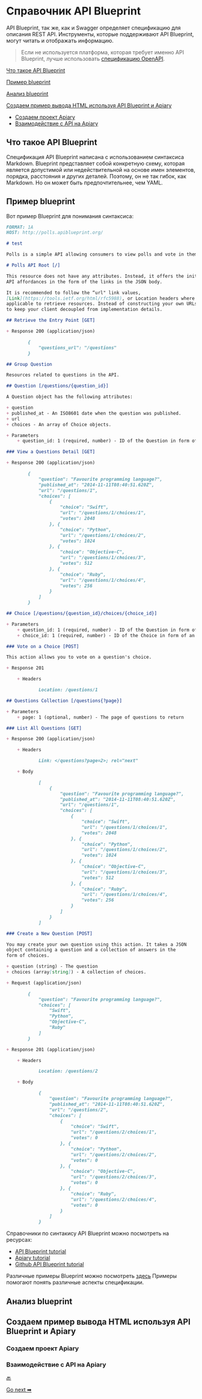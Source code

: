 # Справочник API Blueprint

API Blueprint, так же, как и Swagger определяет спецификацию для описания REST API. Инструменты, которые поддерживают API Blueprint, могут читать и отображать информацию.

> Если не используется платформа, которая требует именно  API Blueprint, лучше использовать [спецификацию OpenAPI](../openAPI-specification/openapi-tutorial-overview.md).

[Что такое API Blueprint](#apiblueprint)

[Пример blueprint](#sample)

[Анализ blueprint](#parsing)

[Создаем пример вывода HTML используя API Blueprint и Apiary](#createSample)

- [Создаем проект Apiary](#project)
- [Взаимодействие с API на Apiary](#interact)

<a name="apiblueprint"></a>
## Что такое API Blueprint

Спецификация API Blueprint написана с использованием синтаксиса Markdown. Blueprint представляет собой конкретную схему, которая является допустимой или недействительной на основе имен элементов, порядка, расстояния и других деталей. Поэтому, он не так гибок, как Markdown. Но он может быть предпочтительнее, чем YAML.

<a name="sample"></a>
## Пример blueprint

Вот пример Blueprint для понимания синтаксиса:

```markdown
FORMAT: 1A
HOST: http://polls.apiblueprint.org/

# test

Polls is a simple API allowing consumers to view polls and vote in them.

# Polls API Root [/]

This resource does not have any attributes. Instead, it offers the initial
API affordances in the form of the links in the JSON body.

It is recommended to follow the “url" link values,
[Link](https://tools.ietf.org/html/rfc5988), or Location headers where
applicable to retrieve resources. Instead of constructing your own URLs,
to keep your client decoupled from implementation details.

## Retrieve the Entry Point [GET]

+ Response 200 (application/json)

        {
            "questions_url": "/questions"
        }

## Group Question

Resources related to questions in the API.

## Question [/questions/{question_id}]

A Question object has the following attributes:

+ question
+ published_at - An ISO8601 date when the question was published.
+ url
+ choices - An array of Choice objects.

+ Parameters
    + question_id: 1 (required, number) - ID of the Question in form of an integer

### View a Questions Detail [GET]

+ Response 200 (application/json)

        {
            "question": "Favourite programming language?",
            "published_at": "2014-11-11T08:40:51.620Z",
            "url": "/questions/1",
            "choices": [
                {
                    "choice": "Swift",
                    "url": "/questions/1/choices/1",
                    "votes": 2048
                }, {
                    "choice": "Python",
                    "url": "/questions/1/choices/2",
                    "votes": 1024
                }, {
                    "choice": "Objective-C",
                    "url": "/questions/1/choices/3",
                    "votes": 512
                }, {
                    "choice": "Ruby",
                    "url": "/questions/1/choices/4",
                    "votes": 256
                }
            ]
        }

## Choice [/questions/{question_id}/choices/{choice_id}]

+ Parameters
    + question_id: 1 (required, number) - ID of the Question in form of an integer
    + choice_id: 1 (required, number) - ID of the Choice in form of an integer

### Vote on a Choice [POST]

This action allows you to vote on a question's choice.

+ Response 201

    + Headers

            Location: /questions/1

## Questions Collection [/questions{?page}]

+ Parameters
    + page: 1 (optional, number) - The page of questions to return

### List All Questions [GET]

+ Response 200 (application/json)

    + Headers

            Link: </questions?page=2>; rel="next"

    + Body

            [
                {
                    "question": "Favourite programming language?",
                    "published_at": "2014-11-11T08:40:51.620Z",
                    "url": "/questions/1",
                    "choices": [
                        {
                            "choice": "Swift",
                            "url": "/questions/1/choices/1",
                            "votes": 2048
                        }, {
                            "choice": "Python",
                            "url": "/questions/1/choices/2",
                            "votes": 1024
                        }, {
                            "choice": "Objective-C",
                            "url": "/questions/1/choices/3",
                            "votes": 512
                        }, {
                            "choice": "Ruby",
                            "url": "/questions/1/choices/4",
                            "votes": 256
                        }
                    ]
                }
            ]

### Create a New Question [POST]

You may create your own question using this action. It takes a JSON
object containing a question and a collection of answers in the
form of choices.

+ question (string) - The question
+ choices (array[string]) - A collection of choices.

+ Request (application/json)

        {
            "question": "Favourite programming language?",
            "choices": [
                "Swift",
                "Python",
                "Objective-C",
                "Ruby"
            ]
        }

+ Response 201 (application/json)

    + Headers

            Location: /questions/2

    + Body

            {
                "question": "Favourite programming language?",
                "published_at": "2014-11-11T08:40:51.620Z",
                "url": "/questions/2",
                "choices": [
                    {
                        "choice": "Swift",
                        "url": "/questions/2/choices/1",
                        "votes": 0
                    }, {
                        "choice": "Python",
                        "url": "/questions/2/choices/2",
                        "votes": 0
                    }, {
                        "choice": "Objective-C",
                        "url": "/questions/2/choices/3",
                        "votes": 0
                    }, {
                        "choice": "Ruby",
                        "url": "/questions/2/choices/4",
                        "votes": 0
                    }
                ]
            }
```

Справочники по синтакису API Blueprint можно посмотреть на ресурсах:

- [API Blueprint tutorial](https://apiblueprint.org/documentation/tutorial.html)
- [Apiary tutorial](https://help.apiary.io/api_101/api_blueprint_tutorial/)
- [Github API Blueprint tutorial](https://github.com/apiaryio/api-blueprint/blob/master/Tutorial.md)

Различные примеры Blueprint можно посмотреть [здесь](https://github.com/apiaryio/api-blueprint/tree/master/examples) Примеры помогают понять различные аспекты спецификации.

<a name="parsing"></a>
## Анализ blueprint

<a name="createSample"></a>
## Создаем пример вывода HTML используя API Blueprint и Apiary

<a name="project"></a>
### Создаем проект Apiary

<a name="interact"></a>
### Взаимодействие с API на Apiary






















[🔙](RAML-tutorial.md)

[Go next ➡](what's-wrong.md)
